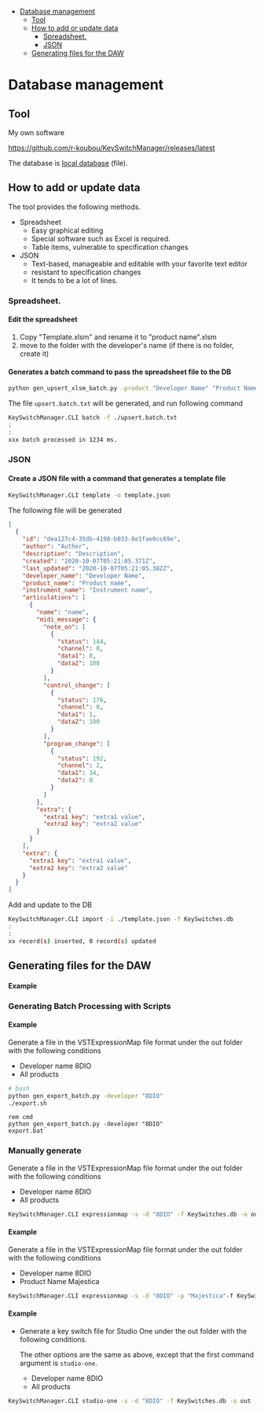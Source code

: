 <!-- TOC -->

- [Database management](#database-management)
    - [Tool](#tool)
    - [How to add or update data](#how-to-add-or-update-data)
        - [Spreadsheet.](#spreadsheet)
        - [JSON](#json)
    - [Generating files for the DAW](#generating-files-for-the-daw)

<!-- /TOC -->

# Database management



##  Tool

My own software

https://github.com/r-koubou/KeySwitchManager/releases/latest

The database is [local database](http://www.litedb.org/) (file).



## How to add or update data

The tool provides the following methods.

- Spreadsheet
    - Easy graphical editing
    - Special software such as Excel is required.
    - Table items, vulnerable to specification changes
- JSON
    - Text-based, manageable and editable with your favorite text editor
    - resistant to specification changes
    - It tends to be a lot of lines.

### Spreadsheet.

#### Edit the spreadsheet

1. Copy "Template.xlsm" and rename it to "product name".xlsm
2. move to the folder with the developer's name (if there is no folder, create it)

#### Generates a batch command to pass the spreadsheet file to the DB

```bash
python gen_upsert_xlsm_batch.py -product "Developer Name" "Product Name"
```

The file `upsert.batch.txt` will be generated, and run following command

```bash
KeySwitchManager.CLI batch -f ./upsert.batch.txt
:
:
xxx batch processed in 1234 ms.
```



### JSON

#### Create a JSON file with a command that generates a template file

```bat
KeySwitchManager.CLI template -o template.json
```

The following file will be generated

```json
[
  {
    "id": "dea127c4-35db-4198-b033-8e1fae0cc69e",
    "author": "Author",
    "description": "Description",
    "created": "2020-10-07T05:21:05.371Z",
    "last_updated": "2020-10-07T05:21:05.382Z",
    "developer_name": "Developer Name",
    "product_name": "Product name",
    "instrument_name": "Instrument name",
    "articulations": [
      {
        "name": "name",
        "midi_message": {
          "note_on": [
            {
              "status": 144,
              "channel": 0,
              "data1": 0,
              "data2": 100
            }
          ],
          "control_change": [
            {
              "status": 176,
              "channel": 0,
              "data1": 1,
              "data2": 100
            }
          ],
          "program_change": [
            {
              "status": 192,
              "channel": 2,
              "data1": 34,
              "data2": 0
            }
          ]
        },
        "extra": {
          "extra1 key": "extra1 value",
          "extra2 key": "extra2 value"
        }
      }
    ],
    "extra": {
      "extra1 key": "extra1 value",
      "extra2 key": "extra2 value"
    }
  }
]
```

Add and update to the DB

```bash
KeySwitchManager.CLI import -i ./template.json -f KeySwitches.db
:
:
xx record(s) inserted, 0 record(s) updated
```



## Generating files for the DAW



#### Example

### Generating Batch Processing with Scripts

#### Example

Generate a file in the VSTExpressionMap file format under the out folder with the following conditions

- Developer name 8DIO
- All products

```bash
# bash
python gen_export_batch.py -developer "8DIO"
./export.sh
```

```dos
rem cmd
python gen_export_batch.py -developer "8DIO"
export.bat
```



### Manually generate

Generate a file in the VSTExpressionMap file format under the out folder with the following conditions

- Developer name 8DIO
- All products

```bash
KeySwitchManager.CLI expressionmap -s -d "8DIO" -f KeySwitches.db -o out
```

#### Example

Generate a file in the VSTExpressionMap file format under the out folder with the following conditions

- Developer name 8DIO
- Product Name Majestica

```bash
KeySwitchManager.CLI expressionmap -s -d "8DIO" -p "Majestica"-f KeySwitches.db -o out
```

#### Example

- Generate a key switch file for Studio One under the out folder with the following conditions.

    The other options are the same as above, except that the first command argument is `studio-one`.

    - Developer name 8DIO
    - All products

```bash
KeySwitchManager.CLI studio-one -s -d "8DIO" -f KeySwitches.db -o out
```

